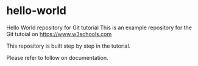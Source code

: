# hello-world

Hello World repository for Git tutorial
This is an example repository for the Git tutoial on https://www.w3schools.com

This repository is built step by step in the tutorial.

Please refer to follow on documentation.
